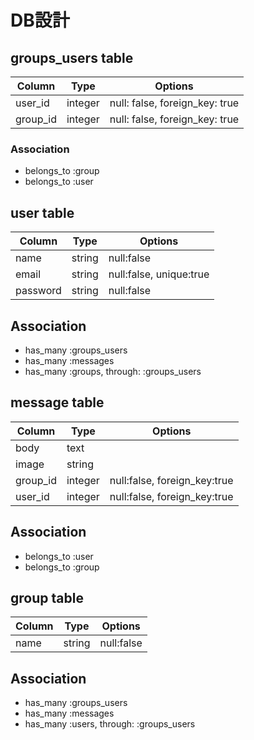 # DB設計	
## groups_users table
|Column|Type|Options|
|------|----|-------|
|user_id|integer|null: false, foreign_key: true|
|group_id|integer|null: false, foreign_key: true|
### Association
- belongs_to :group
- belongs_to :user

## user table
|Column|Type|Options|
|------|----|-------|
|name|string|null:false|
|email|string|null:false, unique:true|
|password|string|null:false|
## Association
- has_many :groups_users
- has_many :messages
- has_many :groups, through: :groups_users

## message table
|Column|Type|Options|
|------|----|-------|
|body|text||
|image|string||
|group_id|integer|null:false, foreign_key:true|
|user_id|integer|null:false, foreign_key:true|
## Association
- belongs_to :user
- belongs_to :group

## group table
|Column|Type|Options|
|------|----|-------|
|name|string|null:false|
## Association
- has_many :groups_users
- has_many :messages
- has_many :users, through: :groups_users

